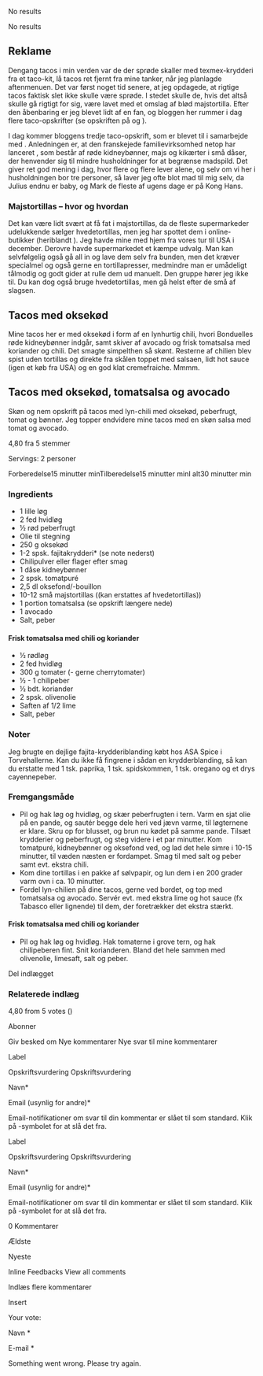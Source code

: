 No results 

No results 

Reklame
-------

Dengang tacos i min verden var de der sprøde skaller med texmex-krydderi fra et taco-kit, lå tacos ret fjernt fra mine tanker, når jeg planlagde aftenmenuen. Det var først noget tid senere, at jeg opdagede, at rigtige tacos faktisk slet ikke skulle være sprøde. I stedet skulle de, hvis det altså skulle gå rigtigt for sig, være lavet med et omslag af blød majstortilla. Efter den åbenbaring er jeg blevet lidt af en fan, og bloggen her rummer i dag flere taco-opskrifter (se opskriften på og ).  

I dag kommer bloggens tredje taco-opskrift, som er blevet til i samarbejde med . Anledningen er, at den franskejede familievirksomhed netop har lanceret , som består af røde kidneybønner, majs og kikærter i små dåser, der henvender sig til mindre husholdninger for at begrænse madspild. Det giver ret god mening i dag, hvor flere og flere lever alene, og selv om vi her i husholdningen bor tre personer, så laver jeg ofte blot mad til mig selv, da Julius endnu er baby, og Mark de fleste af ugens dage er på Kong Hans.  

### **Majstortillas – hvor og hvordan**

Det kan være lidt svært at få fat i majstortillas, da de fleste supermarkeder udelukkende sælger hvedetortillas, men jeg har spottet dem i online-butikker (heriblandt ). Jeg havde mine med hjem fra vores tur til USA i december. Derovre havde supermarkedet et kæmpe udvalg. Man kan selvfølgelig også gå all in og lave dem selv fra bunden, men det kræver specialmel og også gerne en tortillapresser, medmindre man er umådeligt tålmodig og godt gider at rulle dem ud manuelt. Den gruppe hører jeg ikke til. Du kan dog også bruge hvedetortillas, men gå helst efter de små af slagsen.

Tacos med oksekød
-----------------

Mine tacos her er med oksekød i form af en lynhurtig chili, hvori Bonduelles røde kidneybønner indgår, samt skiver af avocado og frisk tomatsalsa med koriander og chili. Det smagte simpelthen så skønt. Resterne af chilien blev spist uden tortillas og direkte fra skålen toppet med salsaen, lidt hot sauce (igen et køb fra USA) og en god klat cremefraiche. Mmmm.  

Tacos med oksekød, tomatsalsa og avocado
----------------------------------------

Skøn og nem opskrift på tacos med lyn-chili med oksekød, peberfrugt, tomat og bønner. Jeg topper endvidere mine tacos med en skøn salsa med tomat og avocado. 

4,80 fra 5 stemmer

Servings: 2 personer

Forberedelse15 minutter minTilberedelse15 minutter minI alt30 minutter min

### Ingredients

* 1 lille løg
* 2 fed hvidløg
* ½ rød peberfrugt
* Olie til stegning
* 250 g oksekød
* 1-2 spsk. fajitakrydderi\* (se note nederst)
* Chilipulver eller flager efter smag
* 1 dåse kidneybønner
* 2 spsk. tomatpuré
* 2,5 dl oksefond/-bouillon
* 10-12 små majstortillas ((kan erstattes af hvedetortillas))
* 1 portion tomatsalsa (se opskrift længere nede)
* 1 avocado
* Salt, peber
#### Frisk tomatsalsa med chili og koriander

* ½ rødløg
* 2 fed hvidløg
* 300 g tomater (- gerne cherrytomater)
* ½ - 1 chilipeber
* ½ bdt. koriander
* 2 spsk. olivenolie
* Saften af 1/2 lime
* Salt, peber

### Noter

Jeg brugte en dejlige fajita-krydderiblanding købt hos ASA Spice i Torvehallerne. Kan du ikke få fingrene i sådan en krydderblanding, så kan du erstatte med 1 tsk. paprika, 1 tsk. spidskommen, 1 tsk. oregano og et drys cayennepeber.

### Fremgangsmåde

* Pil og hak løg og hvidløg, og skær peberfrugten i tern. Varm en sjat olie på en pande, og sautér begge dele heri ved jævn varme, til løgternene er klare. Skru op for blusset, og brun nu kødet på samme pande. Tilsæt krydderier og peberfrugt, og steg videre i et par minutter. Kom tomatpuré, kidneybønner og oksefond ved, og lad det hele simre i 10-15 minutter, til væden næsten er fordampet. Smag til med salt og peber samt evt. ekstra chili.
* Kom dine tortillas i en pakke af sølvpapir, og lun dem i en 200 grader varm ovn i ca. 10 minutter.
* Fordel lyn-chilien på dine tacos, gerne ved bordet, og top med tomatsalsa og avocado. Servér evt. med ekstra lime og hot sauce (fx Tabasco eller lignende) til dem, der foretrækker det ekstra stærkt.
#### Frisk tomatsalsa med chili og koriander

* Pil og hak løg og hvidløg. Hak tomaterne i grove tern, og hak chilipeberen fint. Snit korianderen. Bland det hele sammen med olivenolie, limesaft, salt og peber.

Del indlægget

### Relaterede indlæg

4,80 from 5 votes ()

 Abonner

Giv besked om 
Nye kommentarer
Nye svar til mine kommentarer

Label

Opskriftsvurdering 
Opskriftsvurdering

Navn\*

Email (usynlig for andre)\*

Email-notifikationer om svar til din kommentar er slået til som standard. Klik på -symbolet for at slå det fra.

Label

Opskriftsvurdering 
Opskriftsvurdering

Navn\*

Email (usynlig for andre)\*

Email-notifikationer om svar til din kommentar er slået til som standard. Klik på -symbolet for at slå det fra.

0 Kommentarer 

Ældste

Nyeste

 Inline Feedbacks 
View all comments

Indlæs flere kommentarer 

Insert

Your vote:

Navn \*

E-mail \*

Something went wrong. Please try again.